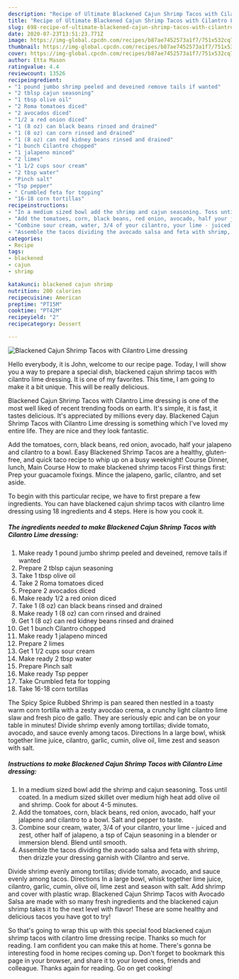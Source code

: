```yaml
---
description: "Recipe of Ultimate Blackened Cajun Shrimp Tacos with Cilantro Lime dressing"
title: "Recipe of Ultimate Blackened Cajun Shrimp Tacos with Cilantro Lime dressing"
slug: 698-recipe-of-ultimate-blackened-cajun-shrimp-tacos-with-cilantro-lime-dressing
date: 2020-07-23T13:51:23.771Z
image: https://img-global.cpcdn.com/recipes/b87ae7452573a1f7/751x532cq70/blackened-cajun-shrimp-tacos-with-cilantro-lime-dressing-recipe-main-photo.jpg
thumbnail: https://img-global.cpcdn.com/recipes/b87ae7452573a1f7/751x532cq70/blackened-cajun-shrimp-tacos-with-cilantro-lime-dressing-recipe-main-photo.jpg
cover: https://img-global.cpcdn.com/recipes/b87ae7452573a1f7/751x532cq70/blackened-cajun-shrimp-tacos-with-cilantro-lime-dressing-recipe-main-photo.jpg
author: Etta Mason
ratingvalue: 4.4
reviewcount: 13526
recipeingredient:
- "1 pound jumbo shrimp peeled and deveined remove tails if wanted"
- "2 tblsp cajun seasoning"
- "1 tbsp olive oil"
- "2 Roma tomatoes diced"
- "2 avocados diced"
- "1/2 a red onion diced"
- "1 (8 oz) can black beans rinsed and drained"
- "1 (8 oz) can corn rinsed and drained"
- "1 (8 oz) can red kidney beans rinsed and drained"
- "1 bunch Cilantro chopped"
- "1 jalapeno minced"
- "2 limes"
- "1 1/2 cups sour cream"
- "2 tbsp water"
- "Pinch salt"
- "Tsp pepper"
- " Crumbled feta for topping"
- "16-18 corn tortillas"
recipeinstructions:
- "In a medium sized bowl add the shrimp and cajun seasoning. Toss until coated. In a medium sized skillet over medium high heat add olive oil and shrimp. Cook for about 4-5 minutes."
- "Add the tomatoes, corn, black beans, red onion, avocado, half your jalapeno and cilantro to a bowl. Salt and pepper to taste."
- "Combine sour cream, water, 3/4 of your cilantro, your lime - juiced and zest, other half of jalapeno, a tsp of Cajun seasoning in a blender or immersion blend. Blend until smooth."
- "Assemble the tacos dividing the avocado salsa and feta with shrimp, then drizzle your dressing garnish with Cilantro and serve."
categories:
- Recipe
tags:
- blackened
- cajun
- shrimp

katakunci: blackened cajun shrimp 
nutrition: 200 calories
recipecuisine: American
preptime: "PT15M"
cooktime: "PT42M"
recipeyield: "2"
recipecategory: Dessert

---
```



![Blackened Cajun Shrimp Tacos with Cilantro Lime dressing](https://img-global.cpcdn.com/recipes/b87ae7452573a1f7/751x532cq70/blackened-cajun-shrimp-tacos-with-cilantro-lime-dressing-recipe-main-photo.jpg)

Hello everybody, it is John, welcome to our recipe page. Today, I will show you a way to prepare a special dish, blackened cajun shrimp tacos with cilantro lime dressing. It is one of my favorites. This time, I am going to make it a bit unique. This will be really delicious.

Blackened Cajun Shrimp Tacos with Cilantro Lime dressing is one of the most well liked of recent trending foods on earth. It's simple, it is fast, it tastes delicious. It's appreciated by millions every day. Blackened Cajun Shrimp Tacos with Cilantro Lime dressing is something which I've loved my entire life. They are nice and they look fantastic.

Add the tomatoes, corn, black beans, red onion, avocado, half your jalapeno and cilantro to a bowl. Easy Blackened Shrimp Tacos are a healthy, gluten-free, and quick taco recipe to whip up on a busy weeknight! Course Dinner, lunch, Main Course How to make blackened shrimp tacos First things first: Prep your guacamole fixings. Mince the jalapeno, garlic, cilantro, and set aside.


To begin with this particular recipe, we have to first prepare a few ingredients. You can have blackened cajun shrimp tacos with cilantro lime dressing using 18 ingredients and 4 steps. Here is how you cook it.

<!--inarticleads1-->

##### The ingredients needed to make Blackened Cajun Shrimp Tacos with Cilantro Lime dressing:

1. Make ready 1 pound jumbo shrimp peeled and deveined, remove tails if wanted
1. Prepare 2 tblsp cajun seasoning
1. Take 1 tbsp olive oil
1. Take 2 Roma tomatoes diced
1. Prepare 2 avocados diced
1. Make ready 1/2 a red onion diced
1. Take 1 (8 oz) can black beans rinsed and drained
1. Make ready 1 (8 oz) can corn rinsed and drained
1. Get 1 (8 oz) can red kidney beans rinsed and drained
1. Get 1 bunch Cilantro chopped
1. Make ready 1 jalapeno minced
1. Prepare 2 limes
1. Get 1 1/2 cups sour cream
1. Make ready 2 tbsp water
1. Prepare Pinch salt
1. Make ready Tsp pepper
1. Take  Crumbled feta for topping
1. Take 16-18 corn tortillas


The Spicy Spice Rubbed Shrimp is pan seared then nestled in a toasty warm corn tortilla with a zesty avocdao crema, a crunchy light cilantro lime slaw and fresh pico de gallo. They are seriously epic and can be on your table in minutes! Divide shrimp evenly among tortillas; divide tomato, avocado, and sauce evenly among tacos. Directions In a large bowl, whisk together lime juice, cilantro, garlic, cumin, olive oil, lime zest and season with salt. 

<!--inarticleads2-->

##### Instructions to make Blackened Cajun Shrimp Tacos with Cilantro Lime dressing:

1. In a medium sized bowl add the shrimp and cajun seasoning. Toss until coated. In a medium sized skillet over medium high heat add olive oil and shrimp. Cook for about 4-5 minutes.
1. Add the tomatoes, corn, black beans, red onion, avocado, half your jalapeno and cilantro to a bowl. Salt and pepper to taste.
1. Combine sour cream, water, 3/4 of your cilantro, your lime - juiced and zest, other half of jalapeno, a tsp of Cajun seasoning in a blender or immersion blend. Blend until smooth.
1. Assemble the tacos dividing the avocado salsa and feta with shrimp, then drizzle your dressing garnish with Cilantro and serve.


Divide shrimp evenly among tortillas; divide tomato, avocado, and sauce evenly among tacos. Directions In a large bowl, whisk together lime juice, cilantro, garlic, cumin, olive oil, lime zest and season with salt. Add shrimp and cover with plastic wrap. Blackened Cajun Shrimp Tacos with Avocado Salsa are made with so many fresh ingredients and the blackened cajun shrimp takes it to the next level with flavor! These are some healthy and delicious tacos you have got to try! 

So that's going to wrap this up with this special food blackened cajun shrimp tacos with cilantro lime dressing recipe. Thanks so much for reading. I am confident you can make this at home. There's gonna be interesting food in home recipes coming up. Don't forget to bookmark this page in your browser, and share it to your loved ones, friends and colleague. Thanks again for reading. Go on get cooking!
